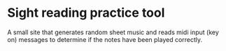 # Sight reading practice tool #

A small site that generates random sheet music and reads midi input (key on) messages to determine if the notes have been played correctly.